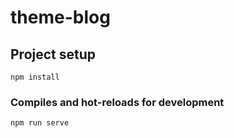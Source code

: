 # theme-blog

## Project setup
```
npm install
```

### Compiles and hot-reloads for development
```
npm run serve
```


